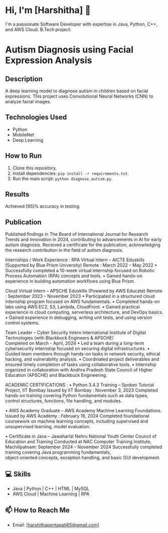 # Hi, I'm [Harshitha] 👋

I'm a passionate Software Developer with expertise in Java, Python, C++, and AWS Cloud.
B.Tech project:
# Autism Diagnosis using Facial Expression Analysis

## Description
A deep learning model to diagnose autism in children based on facial expressions. This project uses Convolutional Neural Networks (CNN) to analyze facial images.

## Technologies Used
- Python
- MobileNet
- Deep Learning

## How to Run
1. Clone this repository.
2. Install dependencies: `pip install -r requirements.txt`.
3. Run the main script: `python diagnose_autism.py`.

## Results
Achieved [95]% accuracy in testing.

## Publication
Published findings in The Board of International Journal for Research Trends and Innovation in 2024, contributing to advancements in AI for early autism diagnosis. Received a certificate for the publication, acknowledging the research contribution in the field of autism diagnosis.

Internships / Work Experience :
RPA Virtual Intern – AICTE Eduskills (Supported by Blue Prism University) 
Remote : March 2022 – May 2022 
• Successfully completed a 10-week virtual internship focused on Robotic Process Automation 
(RPA) concepts and tools. 
• Gained hands-on experience in building automation workflows using Blue Prism. 

Cloud Virtual Intern – APSCHE Eduskills (Powered by AWS Educate) 
Remote : September 2023 – November 2023 
• Participated in a structured cloud internship program focused on AWS fundamentals. 
• Completed hands-on labs using AWS EC2, S3, Lambda, CloudFront. 
• Gained practical experience in cloud computing, serverless architecture, and DevOps basics. 
• Gained experience in debugging, writing unit tests, and using version control systems. 

Team Leader – Cyber Security Intern 
International Institute of Digital Technologies (with Blackbuck Engineers & APSCHE)                                           
Completed on March - April, 2024 
• Led a team during a long-term cybersecurity internship focused on securing digital 
infrastructures. 
• Guided team members through hands-on tasks in network security, ethical hacking, and 
vulnerability analysis. 
• Coordinated project deliverables and ensured timely completion of tasks using collaborative 
tools. 
• Internship organized in collaboration with Andhra Pradesh State Council of Higher 
Education (APSCHE) and Blackbuck Engineering.

ACADEMIC CERTIFICATIONS :
• Python 3.4.3 Training – Spoken Tutorial Project, IIT Bombay 
Issued by IIT Bombay : November 3, 2023 
Completed hands-on training covering Python fundamentals such as data types, control 
structures, functions, file handling, and modules. 

• AWS Academy Graduate – AWS Academy Machine Learning Foundations. 
Issued by AWS Academy : February 16, 2024 
Completed foundational coursework on machine learning concepts, including supervised and 
unsupervised learning, model evaluation. 

• Certificate in Java – Jawaharlal Nehru National Youth Center Council of Education and 
Training Conducted at NAC Computer Training Institute, 
Machilipatnam: September 2024 – November 2024 
Successfully completed training covering Java programming fundamentals,  
object-oriented concepts, exception handling, and basic GUI development.

## 💻 Skills
- Java | Python | C++ | HTML | MySQL
- AWS Cloud | Machine Learning | RPA

## 📫 How to Reach Me
- Email: [harshithapentapati65@gmail.com]
